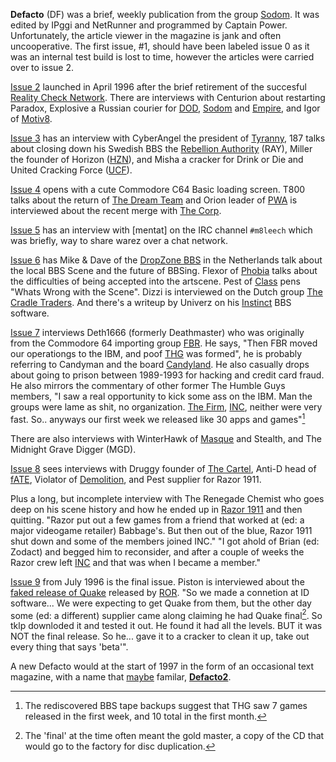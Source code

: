 **Defacto** (DF) was a brief, weekly publication from the group [Sodom](/g/sodom). It was edited by IPggi and NetRunner and programmed by Captain Power. Unfortunately, the article viewer in the magazine is jank and often uncooperative. The first issue, #1, should have been labeled issue 0 as it was an internal test build is lost to time, however the articles were carried over to issue 2.

[Issue 2](/f/9f4b4) launched in April 1996 after the brief retirement of the succesful [Reality Check Network](/g/reality-check-network). There are interviews with Centurion about restarting Paradox, Explosive a Russian courier for [DOD](/g/drink-or-die), [Sodom](/g/sodom) and [Empire](/g/empire), and Igor of [Motiv8](/g/motiv8).

[Issue 3](/f/a0410) has an interview with CyberAngel the president of [Tyranny](/g/tyranny), 187 talks about closing down his Swedish BBS the [Rebellion Authority](https://demozoo.org/bbs/10335/) (RAY), Miller the founder of Horizon ([HZN](/g/horizon)), and Misha a cracker for Drink or Die and United Cracking Force ([UCF](/g/united-cracking-force)).

[Issue 4](/f/a178c) opens with a cute Commodore C64 Basic loading screen. T800 talks about the return of [The Dream Team](/g/the-dream-team) and Orion leader of [PWA](/g/pirates-with-attitudes) is interviewed about the recent merge with [The Corp](/g/the-corporation).

[Issue 5](/f/a2768) has an interview with [mentat] on the IRC channel `#m8leech` which was briefly, way to share warez over a chat network. 

[Issue 6](/f/a36c4) has Mike & Dave of the [DropZone BBS](https://demozoo.org/bbs/3226/) in the Netherlands talk about the local BBS Scene and the future of BBSing. Flexor of [Phobia](https://demozoo.org/groups/120366/) talks about the difficulties of being accepted into the artscene. Pest of [Class](/g/class) pens "Whats Wrong with the Scene". Dizzi is interviewed on the Dutch group [The Cradle Traders](/g/the-cradle-traders). And there's a writeup by Univerz on his [Instinct](https://demozoo.org/groups/952/) BBS software.

[Issue 7](/f/a46a0) interviews Deth1666 (formerly Deathmaster) who was originally from the Commodore 64 importing group [FBR](https://demozoo.org/groups/7446/). He says, "Then FBR moved our operationgs to the IBM, and poof [THG](/g/the-humble-guys) was formed", he is probably referring to Candyman and the board [Candyland](https://demozoo.org/bbs/1470/). He also casually drops about going to prison between 1989-1993 for hacking and credit card fraud. He also mirrors the commentary of other former The Humble Guys members, "I saw a real opportunity to kick some ass on the IBM. Man the groups were lame as shit, no organization. [The Firm](/g/the-firm), [INC](/g/international-network-of-crackers), neither were very fast. So.. anyways our first week we released like 30 apps and games"[^1]

There are also interviews with WinterHawk of [Masque](/g/masque) and Stealth, and The Midnight Grave Digger (MGD).

[Issue 8](/f/9c23e) sees interviews with Druggy founder of [The Cartel](/g/the-cartel), Anti-D head of [fATE](/g/fast-action-trading-elite), Violator of [Demolition](/g/demolition), and Pest supplier for Razor 1911. 

Plus a long, but incomplete interview with The Renegade Chemist who goes deep on his scene history and how he ended up in [Razor 1911](/g/razor-1911) and then quitting. "Razor put out a few games from a friend that worked at (ed: a major videogame retailer) Babbage's. But then out of the blue, Razor 1911 shut down and some of the members joined INC." "I got ahold of Brian (ed: Zodact) and begged him to reconsider, and after a couple of weeks the Razor crew left [INC](/g/international-network-of-crackers) and that was when I became a member."

[Issue 9](/f/9d59a) from July 1996 is the final issue. Piston is interviewed about the [faked release of Quake](/f/aa28540) released by [ROR](/g/release-on-rampage). "So we made a connetion at ID software... We were expecting to get Quake from them, but the other day some (ed: a different) supplier came along claiming he had Quake final[^2]. So tklp downloded it and tested it out. He found it had all the levels. BUT it was NOT the final release. So he... gave it to a cracker to clean it up, take out every thing that says 'beta'".

A new Defacto would at the start of 1997 in the form of an occasional text magazine, with a name that [maybe](/history) familar, [**Defacto2**](/g/defacto2).

[^1]: The rediscovered BBS tape backups suggest that THG saw 7 games released in the first week, and 10 total in the first month.
[^2]: The 'final' at the time often meant the gold master, a copy of the CD that would go to the factory for disc duplication.